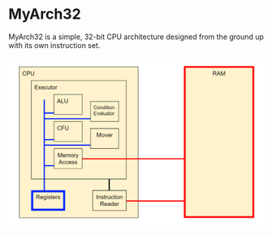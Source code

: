 # MyArch32
MyArch32 is a simple, 32-bit CPU architecture designed from the ground up with its own instruction set.

![CPU Schematic](cpu_schematic.png)